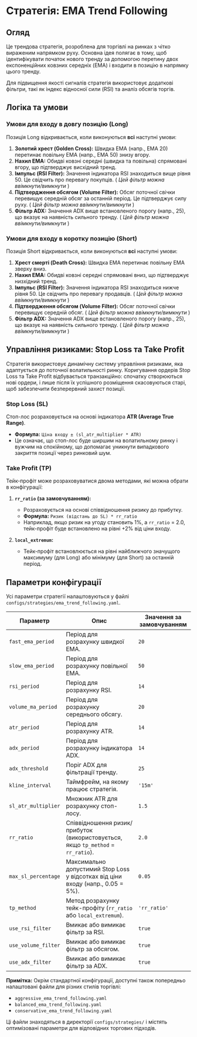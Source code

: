 # Стратегія: EMA Trend Following

## Огляд

Це трендова стратегія, розроблена для торгівлі на ринках з чітко вираженим напрямком руху. Основна ідея полягає в тому, щоб ідентифікувати початок нового тренду за допомогою перетину двох експоненційних ковзних середніх (EMA) і входити в позицію в напрямку цього тренду.

Для підвищення якості сигналів стратегія використовує додаткові фільтри, такі як індекс відносної сили (RSI) та аналіз обсягів торгів.

## Логіка та умови

### Умови для входу в довгу позицію (Long)

Позиція Long відкривається, коли виконуються **всі** наступні умови:

1.  **Золотий хрест (Golden Cross):** Швидка EMA (напр., EMA 20) перетинає повільну EMA (напр., EMA 50) знизу вгору.
2.  **Нахил EMA:** Обидві ковзні середні (швидка та повільна) спрямовані вгору, що підтверджує висхідний тренд.
3.  **Імпульс (RSI Filter):** Значення індикатора RSI знаходиться вище рівня 50. Це свідчить про перевагу покупців. ( *Цей фільтр можна ввімкнути/вимкнути* )
4.  **Підтвердження обсягом (Volume Filter):** Обсяг поточної свічки перевищує середній обсяг за останній період. Це підтверджує силу руху. ( *Цей фільтр можна ввімкнути/вимкнути* )
5.  **Фільтр ADX:** Значення ADX вище встановленого порогу (напр., 25), що вказує на наявність сильного тренду. ( *Цей фільтр можна ввімкнути/вимкнути* )

### Умови для входу в коротку позицію (Short)

Позиція Short відкривається, коли виконуються **всі** наступні умови:

1.  **Хрест смерті (Death Cross):** Швидка EMA перетинає повільну EMA зверху вниз.
2.  **Нахил EMA:** Обидві ковзні середні спрямовані вниз, що підтверджує низхідний тренд.
3.  **Імпульс (RSI Filter):** Значення індикатора RSI знаходиться нижче рівня 50. Це свідчить про перевагу продавців. ( *Цей фільтр можна ввімкнути/вимкнути* )
4.  **Підтвердження обсягом (Volume Filter):** Обсяг поточної свічки перевищує середній обсяг. ( *Цей фільтр можна ввімкнути/вимкнути* )
5.  **Фільтр ADX:** Значення ADX вище встановленого порогу (напр., 25), що вказує на наявність сильного тренду. ( *Цей фільтр можна ввімкнути/вимкнути* )

## Управління ризиками: Stop Loss та Take Profit

Стратегія використовує динамічну систему управління ризиками, яка адаптується до поточної волатильності ринку. Коригування ордерів Stop Loss та Take Profit відбувається транзакційно: спочатку створюються нові ордери, і лише після їх успішного розміщення скасовуються старі, щоб забезпечити безперервний захист позиції.

### Stop Loss (SL)

Стоп-лос розраховується на основі індикатора **ATR (Average True Range)**.

*   **Формула:** `Ціна входу ± (sl_atr_multiplier * ATR)`
*   Це означає, що стоп-лос буде ширшим на волатильному ринку і вужчим на спокійному, що допомагає уникнути випадкового закриття позиції через ринковий шум.

### Take Profit (TP)

Тейк-профіт може розраховуватися двома методами, які можна обрати в конфігурації:

1.  **`rr_ratio` (за замовчуванням):**
    *   Розраховується на основі співвідношення ризику до прибутку.
    *   **Формула:** `Ризик (відстань до SL) * rr_ratio`
    *   Наприклад, якщо ризик на угоду становить 1%, а `rr_ratio` = 2.0, тейк-профіт буде встановлено на рівні +2% від ціни входу.

2.  **`local_extremum`:**
    *   Тейк-профіт встановлюється на рівні найближчого значущого максимуму (для Long) або мінімуму (для Short) за останній період.

## Параметри конфігурації

Усі параметри стратегії налаштовуються у файлі `configs/strategies/ema_trend_following.yaml`.

| Параметр              | Опис                                                                                             | Значення за замовчуванням |
| --------------------- | ------------------------------------------------------------------------------------------------ | ------------------------- |
| `fast_ema_period`     | Період для розрахунку швидкої EMA.                                                               | `20`                      |
| `slow_ema_period`     | Період для розрахунку повільної EMA.                                                              | `50`                      |
| `rsi_period`          | Період для розрахунку RSI.                                                                       | `14`                      |
| `volume_ma_period`    | Період для розрахунку середнього обсягу.                                                         | `20`                      |
| `atr_period`          | Період для розрахунку ATR.                                                                       | `14`                      |
| `adx_period`          | Період для розрахунку індикатора ADX.                                                            | `14`                      |
| `adx_threshold`       | Поріг ADX для фільтрації тренду.                                                                 | `25`                      |
| `kline_interval`      | Таймфрейм, на якому працює стратегія.                                                            | `'15m'`                   |
| `sl_atr_multiplier`   | Множник ATR для розрахунку стоп-лосу.                                                            | `1.5`                     |
| `rr_ratio`            | Співвідношення ризик/прибуток (використовується, якщо `tp_method` = `rr_ratio`).                  | `2.0`                     |
| `max_sl_percentage`   | Максимально допустимий Stop Loss у відсотках від ціни входу (напр., 0.05 = 5%).                   | `0.05`                    |
| `tp_method`           | Метод розрахунку тейк-профіту (`rr_ratio` або `local_extremum`).                                   | `'rr_ratio'`              |
| `use_rsi_filter`      | Вмикає або вимикає фільтр за RSI.                                                                | `true`                    |
| `use_volume_filter`   | Вмикає або вимикає фільтр за обсягом.                                                            | `true`                    |
| `use_adx_filter`      | Вмикає або вимикає фільтр за ADX.                                                                | `true`                    |

**Примітка:** Окрім стандартної конфігурації, доступні також попередньо налаштовані файли для різних стилів торгівлі:
- `aggressive_ema_trend_following.yaml`
- `balanced_ema_trend_following.yaml`
- `conservative_ema_trend_following.yaml`

Ці файли знаходяться в директорії `configs/strategies/` і містять оптимізовані параметри для відповідних торгових підходів.
